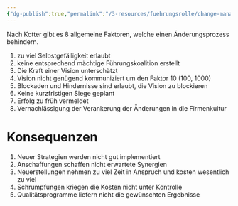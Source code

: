 ```yaml
---
{"dg-publish":true,"permalink":"/3-resources/fuehrungsrolle/change-management/change-management-nach-kotter/allgemeine-fehler-fuer-fehlgeschlagenes-change-management/","created":"2024-05-26T15:23:53.479+02:00","updated":"2024-05-26T18:57:10.381+02:00"}
---
```



Nach Kotter gibt es 8 allgemeine Faktoren, welche einen Änderungsprozess behindern.

1. zu viel Selbstgefälligkeit erlaubt
2. keine entsprechend mächtige Führungskoalition erstellt
3. Die Kraft einer Vision unterschätzt
4. Vision nicht genügend kommuniziert um den Faktor 10 (100, 1000)
5. Blockaden und Hindernisse sind erlaubt, die Vision zu blockieren
6. Keine kurzfristigen Siege geplant
7. Erfolg zu früh vermeldet
8. Vernachlässigung der Verankerung der Änderungen in die Firmenkultur

# Konsequenzen

1. Neuer Strategien werden nicht gut implementiert
2. Anschaffungen schaffen nicht erwartete Synergien
3. Neuerstellungen nehmen zu viel Zeit in Anspruch und kosten wesentlich zu viel
4. Schrumpfungen kriegen die Kosten nicht unter Kontrolle
5. Qualitätsprogramme liefern nicht die gewünschten Ergebnisse